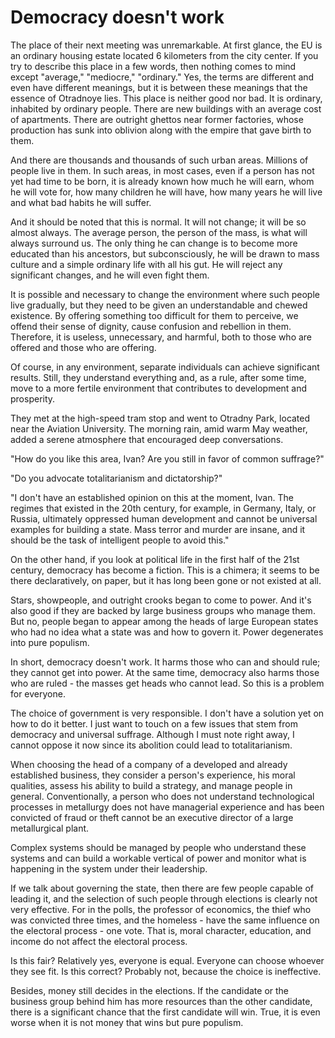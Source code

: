 # Democracy doesn't work

The place of their next meeting was unremarkable. At first glance, the EU is an ordinary housing estate located 6 kilometers from the city center. If you try to describe this place in a few words, then nothing comes to mind except "average," "mediocre," "ordinary." Yes, the terms are different and even have different meanings, but it is between these meanings that the essence of Otradnoye lies. This place is neither good nor bad. It is ordinary, inhabited by ordinary people. There are new buildings with an average cost of apartments. There are outright ghettos near former factories, whose production has sunk into oblivion along with the empire that gave birth to them.

And there are thousands and thousands of such urban areas. Millions of people live in them. In such areas, in most cases, even if a person has not yet had time to be born, it is already known how much he will earn, whom he will vote for, how many children he will have, how many years he will live and what bad habits he will suffer.

And it should be noted that this is normal. It will not change; it will be so almost always. The average person, the person of the mass, is what will always surround us. The only thing he can change is to become more educated than his ancestors, but subconsciously, he will be drawn to mass culture and a simple ordinary life with all his gut. He will reject any significant changes, and he will even fight them.

It is possible and necessary to change the environment where such people live gradually, but they need to be given an understandable and chewed existence. By offering something too difficult for them to perceive, we offend their sense of dignity, cause confusion and rebellion in them. Therefore, it is useless, unnecessary, and harmful, both to those who are offered and those who are offering.

Of course, in any environment, separate individuals can achieve significant results. Still, they understand everything and, as a rule, after some time, move to a more fertile environment that contributes to development and prosperity.

They met at the high-speed tram stop and went to Otradny Park, located near the Aviation University. The morning rain, amid warm May weather, added a serene atmosphere that encouraged deep conversations.

"How do you like this area, Ivan? Are you still in favor of common suffrage?"

"Do you advocate totalitarianism and dictatorship?"

"I don't have an established opinion on this at the moment, Ivan. The regimes that existed in the 20th century, for example, in Germany, Italy, or Russia, ultimately oppressed human development and cannot be universal examples for building a state. Mass terror and murder are insane, and it should be the task of intelligent people to avoid this."

On the other hand, if you look at political life in the first half of the 21st century, democracy has become a fiction. This is a chimera; it seems to be there declaratively, on paper, but it has long been gone or not existed at all.

Stars, showpeople, and outright crooks began to come to power. And it's also good if they are backed by large business groups who manage them. But no, people began to appear among the heads of large European states who had no idea what a state was and how to govern it. Power degenerates into pure populism.

In short, democracy doesn't work. It harms those who can and should rule; they cannot get into power. At the same time, democracy also harms those who are ruled - the masses get heads who cannot lead. So this is a problem for everyone.

The choice of government is very responsible. I don't have a solution yet on how to do it better. I just want to touch on a few issues that stem from democracy and universal suffrage. Although I must note right away, I cannot oppose it now since its abolition could lead to totalitarianism.

When choosing the head of a company of a developed and already established business, they consider a person's experience, his moral qualities, assess his ability to build a strategy, and manage people in general. Conventionally, a person who does not understand technological processes in metallurgy does not have managerial experience and has been convicted of fraud or theft cannot be an executive director of a large metallurgical plant.

Complex systems should be managed by people who understand these systems and can build a workable vertical of power and monitor what is happening in the system under their leadership.

If we talk about governing the state, then there are few people capable of leading it, and the selection of such people through elections is clearly not very effective. For in the polls, the professor of economics, the thief who was convicted three times, and the homeless - have the same influence on the electoral process - one vote. That is, moral character, education, and income do not affect the electoral process.

Is this fair? Relatively yes, everyone is equal. Everyone can choose whoever they see fit. Is this correct? Probably not, because the choice is ineffective.

Besides, money still decides in the elections. If the candidate or the business group behind him has more resources than the other candidate, there is a significant chance that the first candidate will win. True, it is even worse when it is not money that wins but pure populism.
